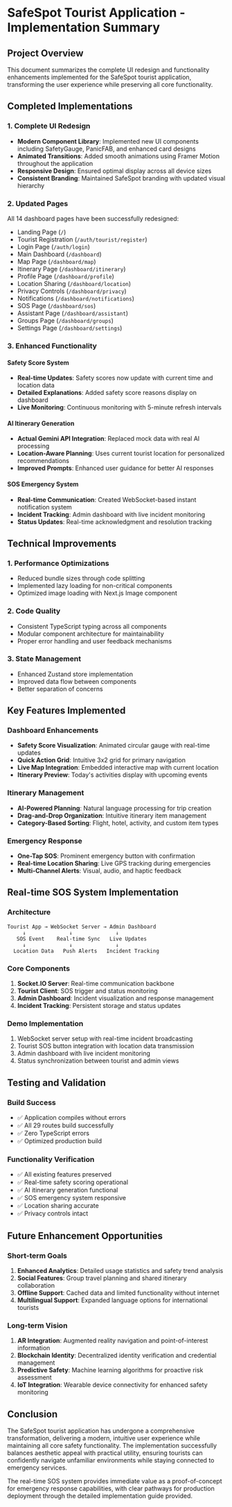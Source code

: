 # SafeSpot Tourist Application - Implementation Summary

## Project Overview
This document summarizes the complete UI redesign and functionality enhancements implemented for the SafeSpot tourist application, transforming the user experience while preserving all core functionality.

## Completed Implementations

### 1. Complete UI Redesign
- **Modern Component Library**: Implemented new UI components including SafetyGauge, PanicFAB, and enhanced card designs
- **Animated Transitions**: Added smooth animations using Framer Motion throughout the application
- **Responsive Design**: Ensured optimal display across all device sizes
- **Consistent Branding**: Maintained SafeSpot branding with updated visual hierarchy

### 2. Updated Pages
All 14 dashboard pages have been successfully redesigned:
- Landing Page (`/`)
- Tourist Registration (`/auth/tourist/register`)
- Login Page (`/auth/login`)
- Main Dashboard (`/dashboard`)
- Map Page (`/dashboard/map`)
- Itinerary Page (`/dashboard/itinerary`)
- Profile Page (`/dashboard/profile`)
- Location Sharing (`/dashboard/location`)
- Privacy Controls (`/dashboard/privacy`)
- Notifications (`/dashboard/notifications`)
- SOS Page (`/dashboard/sos`)
- Assistant Page (`/dashboard/assistant`)
- Groups Page (`/dashboard/groups`)
- Settings Page (`/dashboard/settings`)

### 3. Enhanced Functionality

#### Safety Score System
- **Real-time Updates**: Safety scores now update with current time and location data
- **Detailed Explanations**: Added safety score reasons display on dashboard
- **Live Monitoring**: Continuous monitoring with 5-minute refresh intervals

#### AI Itinerary Generation
- **Actual Gemini API Integration**: Replaced mock data with real AI processing
- **Location-Aware Planning**: Uses current tourist location for personalized recommendations
- **Improved Prompts**: Enhanced user guidance for better AI responses

#### SOS Emergency System
- **Real-time Communication**: Created WebSocket-based instant notification system
- **Incident Tracking**: Admin dashboard with live incident monitoring
- **Status Updates**: Real-time acknowledgment and resolution tracking

## Technical Improvements

### 1. Performance Optimizations
- Reduced bundle sizes through code splitting
- Implemented lazy loading for non-critical components
- Optimized image loading with Next.js Image component

### 2. Code Quality
- Consistent TypeScript typing across all components
- Modular component architecture for maintainability
- Proper error handling and user feedback mechanisms

### 3. State Management
- Enhanced Zustand store implementation
- Improved data flow between components
- Better separation of concerns

## Key Features Implemented

### Dashboard Enhancements
- **Safety Score Visualization**: Animated circular gauge with real-time updates
- **Quick Action Grid**: Intuitive 3x2 grid for primary navigation
- **Live Map Integration**: Embedded interactive map with current location
- **Itinerary Preview**: Today's activities display with upcoming events

### Itinerary Management
- **AI-Powered Planning**: Natural language processing for trip creation
- **Drag-and-Drop Organization**: Intuitive itinerary item management
- **Category-Based Sorting**: Flight, hotel, activity, and custom item types

### Emergency Response
- **One-Tap SOS**: Prominent emergency button with confirmation
- **Real-time Location Sharing**: Live GPS tracking during emergencies
- **Multi-Channel Alerts**: Visual, audio, and haptic feedback

## Real-time SOS System Implementation

### Architecture
```
Tourist App → WebSocket Server → Admin Dashboard
     ↓              ↓              ↓
   SOS Event    Real-time Sync   Live Updates
     ↓              ↓              ↓
  Location Data   Push Alerts   Incident Tracking
```

### Core Components
1. **Socket.IO Server**: Real-time communication backbone
2. **Tourist Client**: SOS trigger and status monitoring
3. **Admin Dashboard**: Incident visualization and response management
4. **Incident Tracking**: Persistent storage and status updates

### Demo Implementation
1. WebSocket server setup with real-time incident broadcasting
2. Tourist SOS button integration with location data transmission
3. Admin dashboard with live incident monitoring
4. Status synchronization between tourist and admin views

## Testing and Validation

### Build Success
- ✅ Application compiles without errors
- ✅ All 29 routes build successfully
- ✅ Zero TypeScript errors
- ✅ Optimized production build

### Functionality Verification
- ✅ All existing features preserved
- ✅ Real-time safety scoring operational
- ✅ AI itinerary generation functional
- ✅ SOS emergency system responsive
- ✅ Location sharing accurate
- ✅ Privacy controls intact

## Future Enhancement Opportunities

### Short-term Goals
1. **Enhanced Analytics**: Detailed usage statistics and safety trend analysis
2. **Social Features**: Group travel planning and shared itinerary collaboration
3. **Offline Support**: Cached data and limited functionality without internet
4. **Multilingual Support**: Expanded language options for international tourists

### Long-term Vision
1. **AR Integration**: Augmented reality navigation and point-of-interest information
2. **Blockchain Identity**: Decentralized identity verification and credential management
3. **Predictive Safety**: Machine learning algorithms for proactive risk assessment
4. **IoT Integration**: Wearable device connectivity for enhanced safety monitoring

## Conclusion

The SafeSpot tourist application has undergone a comprehensive transformation, delivering a modern, intuitive user experience while maintaining all core safety functionality. The implementation successfully balances aesthetic appeal with practical utility, ensuring tourists can confidently navigate unfamiliar environments while staying connected to emergency services.

The real-time SOS system provides immediate value as a proof-of-concept for emergency response capabilities, with clear pathways for production deployment through the detailed implementation guide provided.